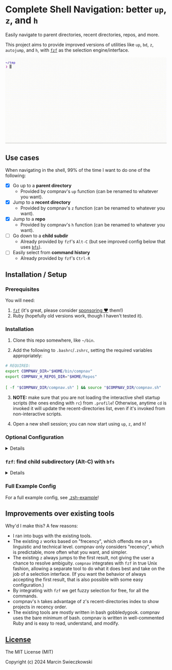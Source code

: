 # Complete Shell Navigation: better `up`, `z`, and `h`

Easily navigate to parent directories, recent directories, repos, and more.

This project aims to provide improved versions of utilities like `up`, `bd`, `z`, `autojump`, and
`h`, with [`fzf`](https://github.com/junegunn/fzf/) as the selection engine/interface.

![Demo](demo.gif)

## Use cases

When navigating in the shell, 99% of the time I want to do one of the following:

- [x] Go up to a **parent directory**
  - Provided by compnav's `up` function (can be renamed to whatever you want).
- [x] Jump to a **recent directory**
  - Provided by compnav's `z` function (can be renamed to whatever you want).
- [x] Jump to a **repo**
  - Provided by compnav's `h` function (can be renamed to whatever you want).
- [ ] Go down to a **child subdir**
  - Already provided by `fzf`'s `Alt-C` (but see improved config below that uses
    [`bfs`](https://github.com/tavianator/bfs)).
- [ ] Easily select from **command history**
  - Already provided by `fzf`'s `Ctrl-R`

## Installation / Setup

### Prerequisites

You will need:

1. [`fzf`](https://github.com/junegunn/fzf/) (it's great, please consider
   [sponsoring ❤️](https://github.com/sponsors/junegunn) them!)
2. Ruby (hopefully old versions work, though I haven't tested it).

### Installation

1. Clone this repo somewhere, like `~/bin`.

2. Add the following to `.bashrc`/`.zshrc`, setting the required variables appropriately:

```sh
# REQUIRED:
export COMPNAV_DIR="$HOME/bin/compnav"
export COMPNAV_H_REPOS_DIR="$HOME/Repos"

[ -f "$COMPNAV_DIR/compnav.sh" ] && source "$COMPNAV_DIR/compnav.sh"
```

3. **NOTE:** make sure that you are not loading the interactive shell startup scripts (the ones
   ending with `rc`) from `.profile`! Otherwise, anytime `cd` is invoked it will update the
   recent-directories list, even if it's invoked from non-interactive scripts.

4. Open a new shell session; you can now start using `up`, `z`, and `h`!

### Optional Configuration

<details>
You can optionally pass additional parameters to <code>fzf</code>:

```sh
# OPTIONAL:
#
# Show a nice preview of the directory structure.
# Uses eval to resolve ~.
export COMPNAV_FZF_OPTS="
  --height 80%
  --preview='eval tree -C {} | head -n 50'
  --preview-window=border-double,bottom"
# `z`: Always accept the first match (just an example, personally I don't recommend it).
# export COMPNAV_FZF_Z_OPTS="--select-1 --exit-0 --sync --bind 'start:accept'"
```

These work in addition to the standard <code>FZF_DEFAULT_OPTS</code>, which is always applied first
whenever <code>fzf</code> is invoked.
</details>

### `fzf`: find child subdirectory (Alt-C) with `bfs`

<details>
First make sure that you have <a href="https://github.com/tavianator/bfs"><code>bfs</code></a> installed, and consider
<a href="https://github.com/sponsors/tavianator">sponsoring ❤️</a> them!

Next add this to .bashrc/.zshrc (note that <code>-color</code> requires <code>--ansi</code> in
<code>FZF_DEFAULT_OPTS</code>):

```sh
export FZF_ALT_C_COMMAND="bfs -color -not -name '.' -nohidden -type d -printf '%P\n' 2>/dev/null"
```

And optionally consider setting something like this for a nice preview of directories (on Mac,
requires <a href="https://superuser.com/a/359727">installing <code>tree</code></a>):

```sh
# Print tree structure in the preview window
export FZF_ALT_C_OPTS="
  --height 80%
  --preview='tree -C {} | head -n 50'
  --preview-window=border-double,bottom"
```
</details>

### Full Example Config

For a full example config, see [.zsh-example](.zsh-example)!

## Improvements over existing tools

Why'd I make this? A few reasons:

- I ran into bugs with the existing tools.
- The existing `z` works based on "frecency", which offends me on a linguistic and technical level.
  compnav only considers "recency", which is predictable, more often what you want, and simpler.
- The existing `z` always jumps to the first result, not giving the user a chance to resolve
  ambiguity. `compnav` integrates with `fzf` in true Unix fashion, allowing a separate tool to do
  what it does best and take on the job of a selection interface. (If you want the behavior of
  always accepting the first result, that is also possible with some easy configuration.)
- By integrating with `fzf` we get fuzzy selection for free, for all the commands.
- compnav's `h` takes advantage of z's recent-directories index to show projects in recency order.
- The existing tools are mostly written in bash gobbledygook. compnav uses the bare minimum of bash.
  compnav is written in well-commented Ruby and is easy to read, understand, and modify.

## [License](LICENSE)

The MIT License (MIT)

Copyright (c) 2024 Marcin Swieczkowski